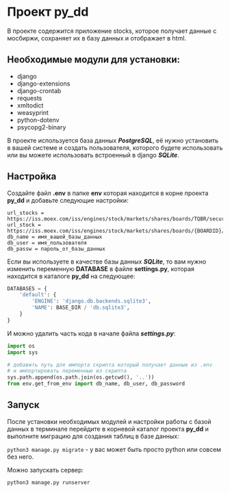 # Проект py_dd

В проекте содержится приложение stocks, которое получает
данные с мосбиржи, сохраняет их в базу данных и отображает в html.

## Необходимые модули для установки:

* django
* django-extensions
* django-crontab
* requests
* xmltodict
* weasyprint
* python-dotenv
* psycopg2-binary

В проекте используется база данных ***PostgreSQL***, её нужно установить
в вашей системе и создать пользователя, которого будете использовать или вы можете использовать встроенный в django ***SQLite***.

## Настройка

Создайте файл **.env** в папке **env** которая находится в корне проекта
**py_dd** и добавьте следующие настройки:

```
url_stocks = https://iss.moex.com/iss/engines/stock/markets/shares/boards/TQBR/securities.xml
url_stock = https://iss.moex.com/iss/engines/stock/markets/shares/boards/{BOARDID}/securities/{TICKER}.xml
db_name = имя_вашей_базы_данных
db_user = имя_пользователя
db_passw = пароль_от_базы_данных
```

Если вы используете в качестве базы данных ***SQLite***, то вам
нужно изменить переменную **DATABASE** в файле **settings.py**, 
которая находится в каталоге **py_dd** на следующее:

```python
DATABASES = {
    'default': {
        'ENGINE': 'django.db.backends.sqlite3',
        'NAME': BASE_DIR / 'db.sqlite3',
    }
}
```

И можно удалить часть кода в начале файла ***settings.py***:

```python
import os
import sys

# добавить путь для импорта скрипта который получает данные из .env
# и импортировать переменные из скрипта
sys.path.append(os.path.join(os.getcwd(), '..'))
from env.get_from_env import db_name, db_user, db_password
```

## Запуск

После установки необходимых модулей и настройки работы с базой данных
в терминале перейдите в корневой каталог проекта **py_dd** и выполните миграцию
для создания таблиц в базе данных:

`python3 manage.py migrate` - у вас может быть просто python или совсем без него.

Можно запускать сервер:

`python3 manage.py runserver`
